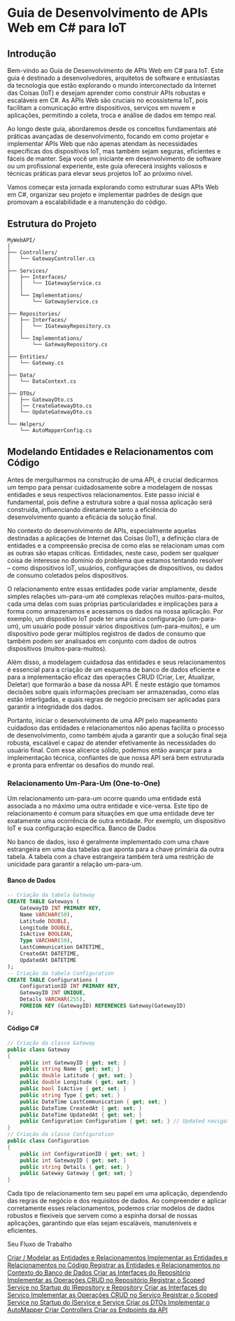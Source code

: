# Guia de Desenvolvimento de APIs Web em C# para IoT

## Introdução

Bem-vindo ao Guia de Desenvolvimento de APIs Web em C# para IoT. Este guia é destinado a desenvolvedores, arquitetos de software e entusiastas da tecnologia que estão explorando o mundo interconectado da Internet das Coisas (IoT) e desejam aprender como construir APIs robustas e escaláveis em C#. As APIs Web são cruciais no ecossistema IoT, pois facilitam a comunicação entre dispositivos, serviços em nuvem e aplicações, permitindo a coleta, troca e análise de dados em tempo real.

Ao longo deste guia, abordaremos desde os conceitos fundamentais até práticas avançadas de desenvolvimento, focando em como projetar e implementar APIs Web que não apenas atendam às necessidades específicas dos dispositivos IoT, mas também sejam seguras, eficientes e fáceis de manter. Seja você um iniciante em desenvolvimento de software ou um profissional experiente, este guia oferecerá insights valiosos e técnicas práticas para elevar seus projetos IoT ao próximo nível.

Vamos começar esta jornada explorando como estruturar suas APIs Web em C#, organizar seu projeto e implementar padrões de design que promovam a escalabilidade e a manutenção do código.

## Estrutura do Projeto

```
MyWebAPI/
│
├── Controllers/
│   └── GatewayController.cs
│
├── Services/
│   ├── Interfaces/
│   │   └── IGatewayService.cs
│   │
│   └── Implementations/
│       └── GatewayService.cs
│
├── Repositories/
│   ├── Interfaces/
│   │   └── IGatewayRepository.cs
│   │
│   └── Implementations/
│       └── GatewayRepository.cs
│
├── Entities/
│   └── Gateway.cs
│
├── Data/
│   └── DataContext.cs
│
├── DTOs/
│   ├── GatewayDto.cs
│   │── CreateGatewayDto.cs
│   └── UpdateGatewayDto.cs
│
└── Helpers/
    └── AutoMapperConfig.cs
```

## Modelando Entidades e Relacionamentos com Código

Antes de mergulharmos na construção de uma API, é crucial dedicarmos um tempo para pensar cuidadosamente sobre a modelagem de nossas entidades e seus respectivos relacionamentos. Este passo inicial é fundamental, pois define a estrutura sobre a qual nossa aplicação será construída, influenciando diretamente tanto a eficiência do desenvolvimento quanto a eficácia da solução final.

No contexto do desenvolvimento de APIs, especialmente aquelas destinadas a aplicações de Internet das Coisas (IoT), a definição clara de entidades e a compreensão precisa de como elas se relacionam umas com as outras são etapas críticas. Entidades, neste caso, podem ser qualquer coisa de interesse no domínio do problema que estamos tentando resolver – como dispositivos IoT, usuários, configurações de dispositivos, ou dados de consumo coletados pelos dispositivos.

O relacionamento entre essas entidades pode variar amplamente, desde simples relações um-para-um até complexas relações muitos-para-muitos, cada uma delas com suas próprias particularidades e implicações para a forma como armazenamos e acessamos os dados na nossa aplicação. Por exemplo, um dispositivo IoT pode ter uma única configuração (um-para-um), um usuário pode possuir vários dispositivos (um-para-muitos), e um dispositivo pode gerar múltiplos registros de dados de consumo que também podem ser analisados em conjunto com dados de outros dispositivos (muitos-para-muitos).

Além disso, a modelagem cuidadosa das entidades e seus relacionamentos é essencial para a criação de um esquema de banco de dados eficiente e para a implementação eficaz das operações CRUD (Criar, Ler, Atualizar, Deletar) que formarão a base da nossa API. É neste estágio que tomamos decisões sobre quais informações precisam ser armazenadas, como elas estão interligadas, e quais regras de negócio precisam ser aplicadas para garantir a integridade dos dados.

Portanto, iniciar o desenvolvimento de uma API pelo mapeamento cuidadoso das entidades e relacionamentos não apenas facilita o processo de desenvolvimento, como também ajuda a garantir que a solução final seja robusta, escalável e capaz de atender efetivamente às necessidades do usuário final. Com esse alicerce sólido, podemos então avançar para a implementação técnica, confiantes de que nossa API será bem estruturada e pronta para enfrentar os desafios do mundo real.

### Relacionamento Um-Para-Um (One-to-One)

Um relacionamento um-para-um ocorre quando uma entidade está associada a no máximo uma outra entidade e vice-versa. Este tipo de relacionamento é comum para situações em que uma entidade deve ter exatamente uma ocorrência de outra entidade. Por exemplo, um dispositivo IoT e sua configuração específica.
Banco de Dados

No banco de dados, isso é geralmente implementado com uma chave estrangeira em uma das tabelas que aponta para a chave primária da outra tabela. A tabela com a chave estrangeira também terá uma restrição de unicidade para garantir a relação um-para-um.
#### Banco de Dados
~~~SQL
-- Criação da tabela Gateway
CREATE TABLE Gateways (
    GatewayID INT PRIMARY KEY,
    Name VARCHAR(50),
    Latitude DOUBLE,
    Longitude DOUBLE,
    IsActive BOOLEAN,
    Type VARCHAR(50),
    LastCommunication DATETIME,
    CreatedAt DATETIME,
    UpdatedAt DATETIME
);
-- Criação da tabela Configuration
CREATE TABLE Configurations (
    ConfigurationID INT PRIMARY KEY,
    GatewayID INT UNIQUE,
    Details VARCHAR(255),
    FOREIGN KEY (GatewayID) REFERENCES Gateway(GatewayID)
);
~~~
#### Código C#
~~~C#
// Criação da classe Gateway
public class Gateway
{
    public int GatewayID { get; set; }
    public string Name { get; set; }
    public double Latitude { get; set; }
    public double Longitude { get; set; }
    public bool IsActive { get; set; }
    public string Type { get; set; }
    public DateTime LastCommunication { get; set; }
    public DateTime CreatedAt { get; set; }
    public DateTime UpdatedAt { get; set; }
    public Configuration Configuration { get; set; } // Updated navigation property to Configuration
}
// Criação da classe Configuration
public class Configuration
{
    public int ConfigurationID { get; set; }
    public int GatewayID { get; set; }
    public string Details { get; set; }
    public Gateway Gateway { get; set; }
}
~~~
Cada tipo de relacionamento tem seu papel em uma aplicação, dependendo das regras de negócio e dos requisitos de dados. Ao compreender e aplicar corretamente esses relacionamentos, podemos criar modelos de dados robustos e flexíveis que servem como a espinha dorsal de nossas aplicações, garantindo que elas sejam escaláveis, manuteníveis e eficientes.

Seu Fluxo de Trabalho

[Criar / Modelar as Entidades e Relacionamentos
Implementar as Entidades e Relacionamentos no Código
Registrar as Entidades e Relacionamentos no Contexto do Banco de Dados
Criar as Interfaces do Repositório
Implementar as Operações CRUD no Repositório
Registrar o Scoped Service no Startup do IRepository e Repository
Criar as Interfaces do Serviço
Implementar as Operações CRUD no Serviço
Registrar o Scoped Service no Startup do IService e Service
Criar os DTOs
Implementar o AutoMapper
Criar Controllers
Criar os Endpoints da API]()
